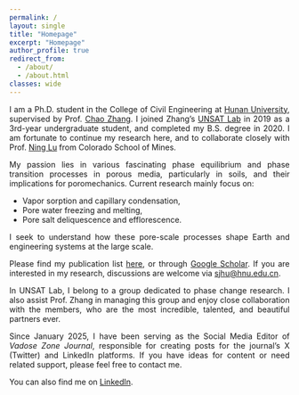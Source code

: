 ```yaml
---
permalink: /
layout: single
title: "Homepage"
excerpt: "Homepage"
author_profile: true
redirect_from: 
  - /about/
  - /about.html
classes: wide
---
```



<div style="text-align: justify;">

<p>
I am a Ph.D. student in the College of Civil Engineering at <a href="http://www-en.hnu.edu.cn/" target="_blank">Hunan University</a>, supervised by Prof. <a href="https://www.researchgate.net/profile/Chao-Zhang-43" target="_blank">Chao Zhang</a>. I joined Zhang’s <a href="https://chaozhanghnu.github.io/" target="_blank">UNSAT Lab</a> in 2019 as a 3rd-year undergraduate student, and completed my B.S. degree in 2020. I am fortunate to continue my research here, and to collaborate closely with Prof. <a href="https://cee.mines.edu/project/lu-ning/" target="_blank">Ning Lu</a> from Colorado School of Mines.
</p>

<!-- <p>
My passion lies in various fascinating phase equilibrium and phase transition processes in porous media, particularly in soils, and their implications on poromechanics. I integrate cutting-edge insights from surface and interfacial science, multiscale experimental techniques, and molecular dynamics simulations to explore molecular-level mechanisms behind vapor sorption and capillary condensation, pore water freezing and melting, as well as pore salt deliquescence and efflorescence processes, and upscale their influences to develop poromechanics models.
</p> -->


<p>
My passion lies in various fascinating phase equilibrium and phase transition processes in porous media, particularly in soils, and their implications for poromechanics. 
Current research mainly focus on:
</p>

<ul>
  <li>Vapor sorption and capillary condensation,</li>
  <li>Pore water freezing and melting,</li>
  <li>Pore salt deliquescence and efflorescence.</li>
</ul>

<p>
I seek to understand how these pore-scale processes shape Earth and engineering systems at the large scale.
</p>




<p>
Please find my publication list <a href="/publications/">here</a>, or through <a href="https://scholar.google.com/citations?user=oIkHLJAAAAAJ&hl=en" target="_blank">Google Scholar</a>. If you are interested in my research, discussions are welcome via <a href="mailto:sjhu@hnu.edu.cn">sjhu@hnu.edu.cn</a>.
</p>

<p>
In UNSAT Lab, I belong to a group dedicated to phase change research. I also assist Prof. Zhang in managing this group and enjoy close collaboration with the members, who are the most incredible, talented, and beautiful partners ever.
</p>

<p>
Since January 2025, I have been serving as the Social Media Editor of <em>Vadose Zone Journal</em>, responsible for creating posts for the journal’s X (Twitter) and LinkedIn platforms. If you have ideas for content or need related support, please feel free to contact me.
</p>

<p>
You can also find me on <a href="https://www.linkedin.com/in/shaojie-hu-74bbb8341" target="_blank">LinkedIn</a>.
</p>

</div>
